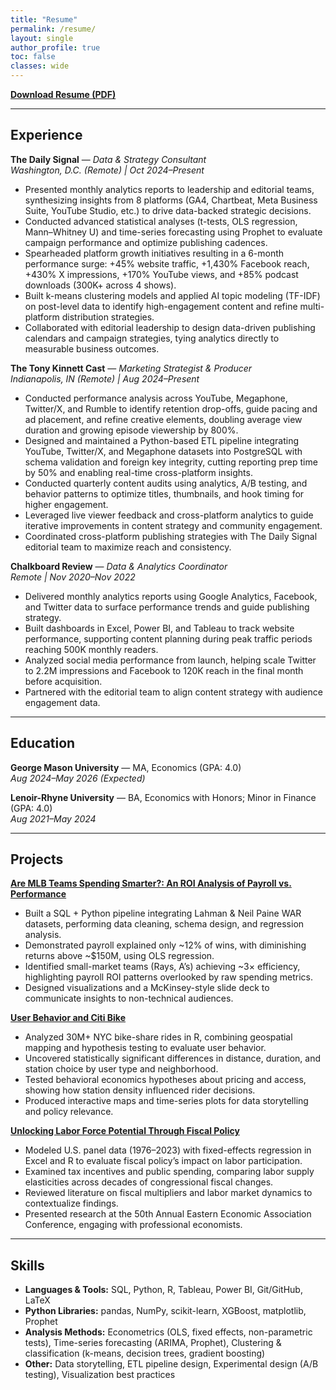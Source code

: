 ```yaml
---
title: "Resume"
permalink: /resume/
layout: single
author_profile: true
toc: false
classes: wide
---
```

[**Download Resume (PDF)**](/assets/docs/Daniel_Elmore_Resume__Updated_9_9_25_.pdf)

---

## Experience

**The Daily Signal** — *Data & Strategy Consultant*  
*Washington, D.C. (Remote) | Oct 2024–Present*  
- Presented monthly analytics reports to leadership and editorial teams, synthesizing insights from 8 platforms (GA4, Chartbeat, Meta Business Suite, YouTube Studio, etc.) to drive data-backed strategic decisions.  
- Conducted advanced statistical analyses (t-tests, OLS regression, Mann–Whitney U) and time-series forecasting using Prophet to evaluate campaign performance and optimize publishing cadences.  
- Spearheaded platform growth initiatives resulting in a 6-month performance surge: +45% website traffic, +1,430% Facebook reach, +430% X impressions, +170% YouTube views, and +85% podcast downloads (300K+ across 4 shows).  
- Built k-means clustering models and applied AI topic modeling (TF-IDF) on post-level data to identify high-engagement content and refine multi-platform distribution strategies.  
- Collaborated with editorial leadership to design data-driven publishing calendars and campaign strategies, tying analytics directly to measurable business outcomes.  

**The Tony Kinnett Cast** — *Marketing Strategist & Producer*  
*Indianapolis, IN (Remote) | Aug 2024–Present*  
- Conducted performance analysis across YouTube, Megaphone, Twitter/X, and Rumble to identify retention drop-offs, guide pacing and ad placement, and refine creative elements, doubling average view duration and growing episode viewership by 800%.  
- Designed and maintained a Python-based ETL pipeline integrating YouTube, Twitter/X, and Megaphone datasets into PostgreSQL with schema validation and foreign key integrity, cutting reporting prep time by 50% and enabling real-time cross-platform insights.  
- Conducted quarterly content audits using analytics, A/B testing, and behavior patterns to optimize titles, thumbnails, and hook timing for higher engagement.  
- Leveraged live viewer feedback and cross-platform analytics to guide iterative improvements in content strategy and community engagement.  
- Coordinated cross-platform publishing strategies with The Daily Signal editorial team to maximize reach and consistency.  

**Chalkboard Review** — *Data & Analytics Coordinator*  
*Remote | Nov 2020–Nov 2022*  
- Delivered monthly analytics reports using Google Analytics, Facebook, and Twitter data to surface performance trends and guide publishing strategy.  
- Built dashboards in Excel, Power BI, and Tableau to track website performance, supporting content planning during peak traffic periods reaching 500K monthly readers.  
- Analyzed social media performance from launch, helping scale Twitter to 2.2M impressions and Facebook to 120K reach in the final month before acquisition.  
- Partnered with the editorial team to align content strategy with audience engagement data.  

---

## Education

**George Mason University** — MA, Economics (GPA: 4.0)  
*Aug 2024–May 2026 (Expected)*  

**Lenoir-Rhyne University** — BA, Economics with Honors; Minor in Finance (GPA: 4.0)  
*Aug 2021–May 2024*  

---

## Projects

[**Are MLB Teams Spending Smarter?: An ROI Analysis of Payroll vs. Performance**](/projects/mlb-roi/)  
- Built a SQL + Python pipeline integrating Lahman & Neil Paine WAR datasets, performing data cleaning, schema design, and regression analysis.  
- Demonstrated payroll explained only ~12% of wins, with diminishing returns above ~$150M, using OLS regression.  
- Identified small-market teams (Rays, A’s) achieving ~3× efficiency, highlighting payroll ROI patterns overlooked by raw spending metrics.  
- Designed visualizations and a McKinsey-style slide deck to communicate insights to non-technical audiences.  

[**User Behavior and Citi Bike**](/projects/citi-bike/)  
- Analyzed 30M+ NYC bike-share rides in R, combining geospatial mapping and hypothesis testing to evaluate user behavior.  
- Uncovered statistically significant differences in distance, duration, and station choice by user type and neighborhood.  
- Tested behavioral economics hypotheses about pricing and access, showing how station density influenced rider decisions.  
- Produced interactive maps and time-series plots for data storytelling and policy relevance.  

[**Unlocking Labor Force Potential Through Fiscal Policy**](/projects/undergrad-thesis/)  
- Modeled U.S. panel data (1976–2023) with fixed-effects regression in Excel and R to evaluate fiscal policy’s impact on labor participation.  
- Examined tax incentives and public spending, comparing labor supply elasticities across decades of congressional fiscal changes.  
- Reviewed literature on fiscal multipliers and labor market dynamics to contextualize findings.  
- Presented research at the 50th Annual Eastern Economic Association Conference, engaging with professional economists.  

---

## Skills

- **Languages & Tools:** SQL, Python, R, Tableau, Power BI, Git/GitHub, LaTeX  
- **Python Libraries:** pandas, NumPy, scikit-learn, XGBoost, matplotlib, Prophet  
- **Analysis Methods:** Econometrics (OLS, fixed effects, non-parametric tests), Time-series forecasting (ARIMA, Prophet), Clustering & classification (k-means, decision trees, gradient boosting)  
- **Other:** Data storytelling, ETL pipeline design, Experimental design (A/B testing), Visualization best practices
